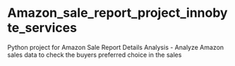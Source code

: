 # Amazon_sale_report_project_innobyte_services

Python project for Amazon Sale Report Details Analysis - Analyze Amazon sales data to check the buyers preferred choice in the sales

